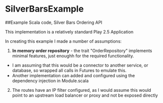 # SilverBarsExample
##Example Scala code, Silver Bars Ordering API

This implementation is a relatively standard Play 2.5 Application

In creating this example I made a number of assumptions:

1) __In memory order repository__ - the trait "OrderRepository" implements minimal features, just enoughh for the required functionality.
 
 * I am assuming that this would be a connector to another service, or database, so wrapped all calls in Futures to emulate this.
 * Another implementation can added and configured using the dependency injection in Module.scala
 
2) The routes have an IP filter configured, as I would assume this would point to an upstream load balancer or proxy and not be exposed directly
